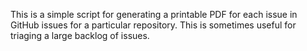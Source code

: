 This is a simple script for generating a printable PDF for each
issue in GitHub issues for a particular repository.  This is
sometimes useful for triaging a large backlog of issues.
